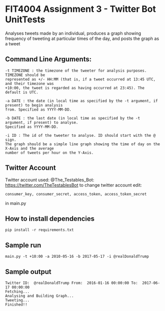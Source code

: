 # FIT4004 Assignment 3 - Twitter Bot UnitTests
Analyses tweets made by an individual, produces a graph showing
frequency of tweeting at particular times of the day, and
posts the graph as a tweet


## Command Line Arguments:
```
-t TIMEZONE : the timezone of the tweeter for analysis purposes. TIMEZONE should be
represented as +/- HH:MM (that is, if a tweet occurred at 13:45 UTC, and their timezone was
+10:00, the tweet is regarded as having occurred at 23:45). The default is UTC.

-a DATE : the date (in local time as specified by the -t argument, if present) to begin analysis
from. Specified as YYYY-MM-DD.

-b DATE : the last date (in local time as specified by the -t argument, if present) to analyse.
Specified as YYYY-MM-DD.

-i ID : The id of the tweeter to analyse. ID should start with the @ sign.
The graph should be a simple line graph showing the time of day on the X-Axis and the average
number of tweets per hour on the Y-Axis.
```


## Twitter Account

Twitter account used: @The_Testables_Bot: https://twitter.com/TheTestablesBot
to change twitter account edit:

```
consumer_key, consumer_secret, access_token, access_token_secret
```
in main.py

## How to install dependencies

```
pip install -r requirements.txt
```

## Sample run
```
main.py -t +10:00 -a 2010-05-16 -b 2017-05-17 -i @realDonaldTrump
```

## Sample output
```
Twitter ID:  @realDonaldTrump From:  2016-01-16 00:00:00 To:  2017-06-17 00:00:00
Fetching...
Analysing and Building Graph...
Tweeting...
Finished!!
```

